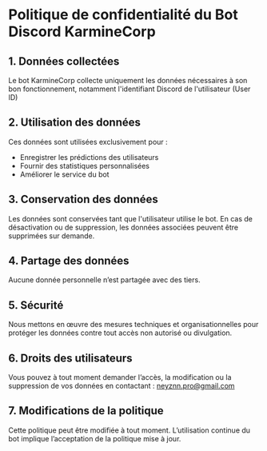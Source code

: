 # Politique de confidentialité du Bot Discord KarmineCorp

## 1. Données collectées
Le bot KarmineCorp collecte uniquement les données nécessaires à son bon fonctionnement, notamment l'identifiant Discord de l'utilisateur (User ID)

## 2. Utilisation des données
Ces données sont utilisées exclusivement pour :
- Enregistrer les prédictions des utilisateurs
- Fournir des statistiques personnalisées
- Améliorer le service du bot

## 3. Conservation des données
Les données sont conservées tant que l'utilisateur utilise le bot. En cas de désactivation ou de suppression, les données associées peuvent être supprimées sur demande.

## 4. Partage des données
Aucune donnée personnelle n’est partagée avec des tiers.

## 5. Sécurité
Nous mettons en œuvre des mesures techniques et organisationnelles pour protéger les données contre tout accès non autorisé ou divulgation.

## 6. Droits des utilisateurs
Vous pouvez à tout moment demander l’accès, la modification ou la suppression de vos données en contactant : neyznn.pro@gmail.com

## 7. Modifications de la politique
Cette politique peut être modifiée à tout moment. L’utilisation continue du bot implique l’acceptation de la politique mise à jour.
